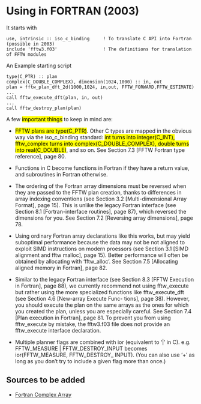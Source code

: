 # Using in FORTRAN (2003)

It starts with

```FORTRAN
use, intrinsic :: iso_c_binding     ! To translate C API into Fortran (possible in 2003)
include 'fftw3.f03'                 ! The definitions for translation of FFTW modules
```

An Example starting script

```FORTRAN
type(C_PTR) :: plan
complex(C_DOUBLE_COMPLEX), dimension(1024,1000) :: in, out
plan = fftw_plan_dft_2d(1000,1024, in,out, FFTW_FORWARD,FFTW_ESTIMATE)
...
call fftw_execute_dft(plan, in, out)
...
call fftw_destroy_plan(plan)
```

A few <mark>important things</mark> to keep in mind are:

- <mark>FFTW plans are type(C_PTR)</mark>. Other C types are mapped in the obvious way via the iso_c_binding standard: <mark>int turns into integer(C_INT), fftw_complex turns
into complex(C_DOUBLE_COMPLEX), double turns into real(C_DOUBLE)</mark>, and so on. See Section 7.3 [FFTW Fortran type reference], page 80.

- Functions in C become functions in Fortran if they have a return value, and subroutines
in Fortran otherwise.

- The ordering of the Fortran array dimensions must be reversed when they are passed
to the FFTW plan creation, thanks to differences in array indexing conventions (see Section 3.2 [Multi-dimensional Array Format], page 15). This is unlike the legacy
Fortran interface (see Section 8.1 [Fortran-interface routines], page 87), which reversed
the dimensions for you. See Section 7.2 [Reversing array dimensions], page 78.

- Using ordinary Fortran array declarations like this works, but may yield suboptimal
performance because the data may not be not aligned to exploit SIMD instructions on
modern proessors (see Section 3.1 [SIMD alignment and fftw malloc], page 15). Better
performance will often be obtained by allocating with ‘fftw_alloc’. See Section 7.5
[Allocating aligned memory in Fortran], page 82.

- Similar to the legacy Fortran interface (see Section 8.3 [FFTW Execution in Fortran], page 88), we currently recommend not using fftw_execute but rather using the more
specialized functions like fftw_execute_dft (see Section 4.6 [New-array Execute Func-
tions], page 38). However, you should execute the plan on the same arrays as the ones
for which you created the plan, unless you are especially careful. See Section 7.4 [Plan execution in Fortran], page 81. To prevent you from using fftw_execute by mistake, the fftw3.f03 file does not provide an fftw_execute interface declaration.

- Multiple planner flags are combined with ior (equivalent to ‘|’ in C). e.g.
FFTW_MEASURE | FFTW_DESTROY_INPUT becomes ior(FFTW_MEASURE, FFTW_DESTROY_
INPUT). (You can also use ‘+’ as long as you don’t try to include a given flag more
than once.)

## Sources to be added

- [Fortran Complex Array](https://www.physicsforums.com/threads/fortran-complex-array-assignment.592750/)
